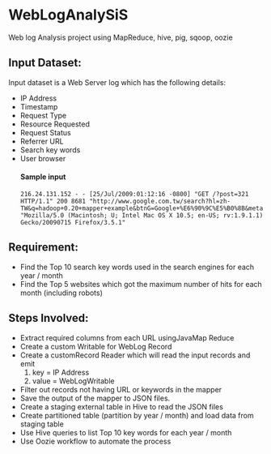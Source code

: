 # WebLogAnalySiS
  Web log Analysis project using MapReduce, hive, pig, sqoop, oozie

## Input Dataset:
Input dataset is a Web Server log which has the following details:

  - IP Address
  - Timestamp
  - Request Type
  - Resource Requested
  - Request Status
  - Referrer URL 
  - Search key words 
  - User browser
    #### Sample input
    ```
    216.24.131.152 - - [25/Jul/2009:01:12:16 -0800] "GET /?post=321 HTTP/1.1" 200 8681 "http://www.google.com.tw/search?hl=zh-TW&q=hadoop+0.20+mapper+example&btnG=Google+%E6%90%9C%E5%B0%8B&meta=&aq=f&oq=" "Mozilla/5.0 (Macintosh; U; Intel Mac OS X 10.5; en-US; rv:1.9.1.1) Gecko/20090715 Firefox/3.5.1"
    ```
  
## Requirement:
- Find the Top 10 search key words used in the search engines for each year / month
- Find the Top 5 websites which got the maximum number of hits for each month (including robots)

## Steps Involved:
- Extract required columns from each URL usingJavaMap Reduce
- Create a custom Writable for WebLog Record
- Create a customRecord Reader which will read the input records and emit 
    1. key = IP Address 
    2. value = WebLogWritable
- Filter out records not having URL or keywords in the mapper
- Save the output of the mapper to JSON files.
- Create a staging external table in Hive to read the JSON files 
- Create partitioned table (partition by year / month) and load data from staging table
- Use Hive queries to list Top 10 key words for each year / month
- Use Oozie workflow to automate the process 
